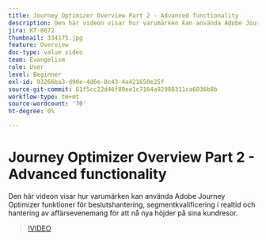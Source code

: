 ```yaml
---
title: Journey Optimizer Overview Part 2 - Advanced functionality
description: Den här videon visar hur varumärken kan använda Adobe Journey Optimizer funktioner för beslutshantering, segmentkvalificering i realtid och hantering av affärsevenemang för att nå nya höjder på sina kundresor.
jira: KT-8072
thumbnail: 334175.jpg
feature: Overview
doc-type: value video
team: Evangelism
role: User
level: Beginner
exl-id: 93266ba3-d90e-4d6e-8c43-4a421650e25f
source-git-commit: 81f5cc22d46f89ee1c7164a92988311ca6036b8b
workflow-type: tm+mt
source-wordcount: '70'
ht-degree: 0%

---
```


# Journey Optimizer Overview Part 2 - Advanced functionality

Den här videon visar hur varumärken kan använda Adobe Journey Optimizer funktioner för beslutshantering, segmentkvalificering i realtid och hantering av affärsevenemang för att nå nya höjder på sina kundresor.

>[!VIDEO](https://video.tv.adobe.com/v/334175?quality=12&learn=on)
